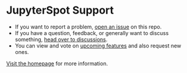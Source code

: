 # JupyterSpot Support
* If you want to report a problem, [open an issue](https://github.com/jupyterspot/support/issues/new/choose) on this repo.
* If you have a question, feedback, or generally want to discuss something, [head over to discussions](https://github.com/jupyterspot/support/discussions).
* You can view and vote on [upcoming features](https://github.com/jupyterspot/support/issues?q=is%3Aopen+is%3Aissue+label%3A%22Feature+Request%22+sort%3Acreated-desc) and also request new ones.

[Visit the homepage](https://www.jupyterspot.com/) for more information.
